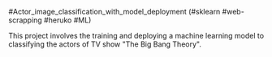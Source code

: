 #Actor_image_classification_with_model_deployment
(#sklearn #web-scrapping #heruko #ML)

This project involves the training and deploying a machine learning model to classifying the actors of TV show "The Big Bang Theory".
